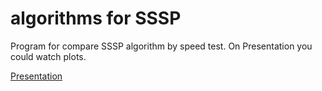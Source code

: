# algorithms for SSSP

Program for compare SSSP algorithm by speed test. On Presentation you could watch plots. 

[Presentation](https://docs.google.com/presentation/d/1AS5w8TPe_VLXwWRAyasz2JLboxKhO2LPKcyp0341vF0/edit?usp=sharing)
